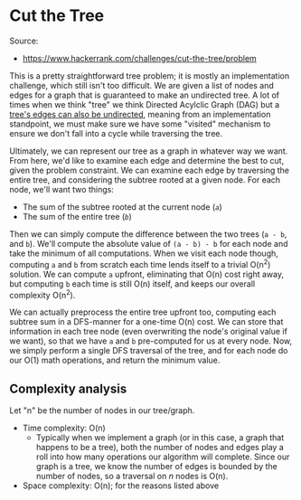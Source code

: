 # Cut the Tree

Source:
 - https://www.hackerrank.com/challenges/cut-the-tree/problem

This is a pretty straightforward tree problem; it is mostly an implementation challenge, which
still isn't too difficult. We are given a list of nodes and edges for a graph that is guaranteed
to make an undirected tree. A lot of times when we think "tree" we think Directed Acylclic Graph
(DAG) but a [tree's edges can also be undirected](https://en.wikipedia.org/wiki/Tree_(graph_theory)),
meaning from an implementation standpoint, we must make sure we have some "visited" mechanism to
ensure we don't fall into a cycle while traversing the tree.

Ultimately, we can represent our tree as a graph in whatever way we want. From here, we'd like to
examine each edge and determine the best to cut, given the problem constraint. We can examine each
edge by traversing the entire tree, and considering the subtree rooted at a given node. For each
node, we'll want two things:

 - The sum of the subtree rooted at the current node (_`a`_)
 - The sum of the entire tree (_`b`_)

Then we can simply compute the difference between the two trees (`a - b`, and `b`). We'll compute the
absolute value of `(a - b) - b` for each node and take the minimum of all computations. When we visit
each node though, computing `a` and `b` from scratch each time lends itself to a trivial O(n<sup>2</sup>)
solution. We can compute `a` upfront, eliminating that O(n) cost right away, but computing `b` each time
is still O(n) itself, and keeps our overall complexity O(n<sup>2</sup>).

We can actually preprocess the entire tree upfront too, computing each subtree sum in a DFS-manner for a
one-time O(n) cost. We can store that information in each tree node (even overwriting the node's original
value if we want), so that we have `a` and `b` pre-computed for us at every node. Now, we simply perform a
single DFS traversal of the tree, and for each node do our O(1) math operations, and return the minimum value.

## Complexity analysis
Let "n" be the number of nodes in our tree/graph.

 - Time complexity: O(n)
   - Typically when we implement a graph (or in this case, a graph that happens to be a tree), both the
     number of nodes and edges play a roll into how many operations our algorithm will complete. Since our
     graph is a tree, we know the number of edges is bounded by the number of nodes, so a traversal on _n_
     nodes is O(n).
 - Space complexity: O(n); for the reasons listed above
